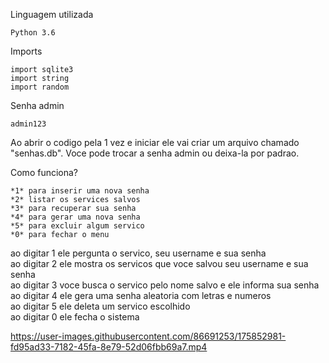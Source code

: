 Linguagem utilizada 

    Python 3.6

Imports  

    import sqlite3
    import string
    import random

Senha admin

    admin123

Ao abrir o codigo pela 1 vez e iniciar ele vai criar um arquivo chamado "senhas.db". Voce pode trocar a senha admin ou deixa-la por padrao.

Como funciona?

    *1* para inserir uma nova senha
    *2* listar os services salvos
    *3* para recuperar sua senha
    *4* para gerar uma nova senha
    *5* para excluir algum servico
    *0* para fechar o menu

ao digitar 1 ele pergunta o servico, seu username e sua senha <br>
ao digitar 2 ele mostra os servicos que voce salvou seu username e sua senha<br>
ao digitar 3 voce busca o servico pelo nome salvo e ele informa sua senha <br>
ao digitar 4 ele gera uma senha aleatoria com letras e numeros<br>
ao digitar 5 ele deleta um servico escolhido<br>
ao digitar 0 ele fecha o sistema



https://user-images.githubusercontent.com/86691253/175852981-fd95ad33-7182-45fa-8e79-52d06fbb69a7.mp4

